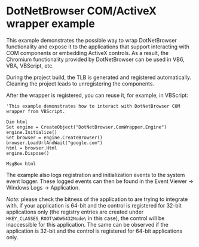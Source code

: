# DotNetBrowser COM/ActiveX wrapper example 

This example demonstrates the possible way to wrap DotNetBrowser functionality and expose it to the applications that support interacting with COM components or embedding ActiveX controls. As a result, the Chromium functionality provided by DotNetBrowser can be used in VB6, VBA, VBScript, etc.

During the project build, the TLB is generated and registered automatically. Cleaning the project leads to unregistering the components.

After the wrapper is registered, you can reuse it, for example, in VBScript:

```vbs
'This example demonstrates how to interact with DotNetBrowser COM wrapper from VBScript.

Dim html 
Set engine = CreateObject("DotNetBrowser.ComWrapper.Engine")
engine.Initialize()
Set browser = engine.CreateBrowser()
browser.LoadUrlAndWait("google.com")
html = browser.Html
engine.Dispose()

MsgBox html
```

The example also logs registration and initialization events to the system event logger. These logged events can then be found in the Event Viewer -> Windows Logs -> Application.

_Note:_ please check the bitness of the application to are trying to integrate with. if your application is 64-bit and the control is registered for 32-bit applications only (the registry entries are created under `HKEY_CLASSES_ROOT\WOW6432Node\` in this case), the control will be inaccessible for this application. The same can be observed if the application is 32-bit and the control is registered for 64-bit applications only.